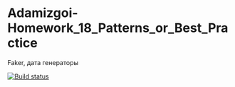 # Adamizgoi-Homework_18_Patterns_or_Best_Practice
Faker, дата генераторы

[![Build status](https://ci.appveyor.com/api/projects/status/1ol0u5dw5n6yi699?svg=true)](https://ci.appveyor.com/project/Adamizgoi/adamizgoi-homework-18-patterns-or-best-practice)
